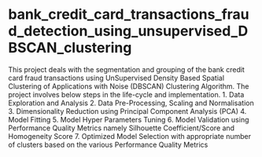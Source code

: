 # bank_credit_card_transactions_fraud_detection_using_unsupervised_DBSCAN_clustering
This project deals with the segmentation and grouping of the bank credit card fraud transactions using UnSupervised Density Based Spatial Clustering of Applications with Noise (DBSCAN) Clustering Algorithm.  The project involves below steps in the life-cycle and implementation.  1. Data Exploration and Analysis 2. Data Pre-Processing, Scaling and Normalisation 3. Dimensionality Reduction using Principal Component Analysis (PCA) 4. Model Fitting 5. Model Hyper Parameters Tuning 6. Model Validation using Performance Quality Metrics namely Silhouette Coefficient/Score and Homogeneity Score 7. Optimized Model Selection with appropriate number of clusters based on the various Performance Quality Metrics
